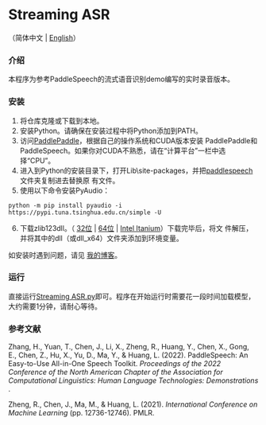 # Streaming ASR

（简体中文 | [English](README.en.md)）

### 介绍
本程序为参考PaddleSpeech的流式语音识别demo编写的实时录音版本。

### 安装
1. 将仓库克隆或下载到本地。
2. 安装Python。请确保在安装过程中将Python添加到PATH。
3. 访问[PaddlePaddle](https://www.paddlepaddle.org.cn/)，根据自己的操作系统和CUDA版本安装
PaddlePaddle和PaddleSpeech。如果你对CUDA不熟悉，请在“计算平台”一栏中选择“CPU”。
4. 进入到Python的安装目录下，打开Lib\site-packages，并把[paddlespeech](paddlespeech)文件夹复制进去替换原
有文件。
5. 使用以下命令安装PyAudio：
```shell
python -m pip install pyaudio -i https://pypi.tuna.tsinghua.edu.cn/simple -U
```
6. 下载zlib123dll。（
[32位](http://www.winimage.com/zLibDll/zlib123dll.zip) | 
[64位](http://www.winimage.com/zLibDll/zlib123dllx64.zip) | 
[Intel Itanium](http://www.winimage.com/zLibDll/zlib123dllia64.zip)）下载完毕后，将文
件解压，并将其中的dll（或dll_x64）文件夹添加到环境变量。

如安装时遇到问题，请见
[我的博客](https://blog.csdn.net/weixin_48978134/article/details/125686296)。

### 运行
直接运行[Streaming ASR.py](Streaming%20ASR.py)即可。程序在开始运行时需要花一段时间加载模型，大约需要1分钟，请耐心等待。

### 参考文献
Zhang, H., Yuan, T., Chen, J., Li, X., Zheng, R., Huang, Y., Chen, X., Gong, 
E., Chen, Z., Hu, X., Yu, D., Ma, Y., & Huang, L. (2022). PaddleSpeech: An 
Easy-to-Use All-in-One Speech Toolkit. 
_Proceedings of the 2022 Conference of the North American Chapter of the Association for Computational Linguistics: Human Language Technologies: Demonstrations_
.

Zheng, R., Chen, J., Ma, M., & Huang, L. (2021). 
_International Conference on Machine Learning_ (pp. 12736-12746). PMLR.